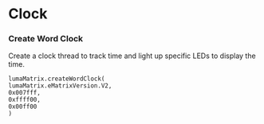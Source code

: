 # Clock

### Create Word Clock

Create a clock thread to track time and light up specific LEDs to display the time.

```blocks	
lumaMatrix.createWordClock(
lumaMatrix.eMatrixVersion.V2,
0x007fff,
0xffff00,
0x00ff00
)
```



<script src="https://makecode.com/gh-pages-embed.js"></script><script>makeCodeRender("https://makecode.microbit.org/", "ines-hpmm/pxt-luma-matrix");</script>